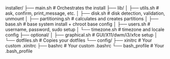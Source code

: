 installer/
├── main.sh                      # Orchestrates the install
├── lib/
│   ├── utils.sh                 # ask, confirm, print_message, etc.
│   ├── disk.sh                  # disk detection, validation, unmount
│   ├── partitioning.sh          # calculates and creates partitions
│   ├── base.sh                  # base system install + chroot base config
│   ├── users.sh                 # username, password, sudo setup
│   └── timezone.sh              # timezone and locale config
├── optional/
│   ├── graphical.sh             # GUI/X11/dwm/i3/xfce setup
│   └── dotfiles.sh              # Copies your dotfiles
└── config/
    ├── xinitrc                  # Your custom .xinitrc
    ├── bashrc                   # Your custom .bashrc
    └── bash_profile             # Your .bash_profile

